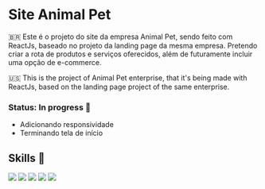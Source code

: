 # Site Animal Pet

🇧🇷 Este é o projeto do site da empresa Animal Pet, sendo feito com ReactJs, baseado no projeto da landing page da mesma empresa. Pretendo criar a rota de produtos e serviços oferecidos, além de futuramente incluir uma opção de e-commerce.

🇺🇸 This is the project of Animal Pet enterprise, that it's being made with ReactJs, based on the landing page project of the same enterprise. 

### Status: In progress 🚧
- Adicionando responsividade
- Terminando tela de início

## Skills 🧰
<img src="https://img.shields.io/badge/HTML5-E34F26?style=for-the-badge&logo=html5&logoColor=white">  <img src="https://img.shields.io/badge/CSS3-1572B6?style=for-the-badge&logo=css3&logoColor=white"> <img src="https://img.shields.io/badge/JavaScript-323330?style=for-the-badge&logo=javascript&logoColor=F7DF1E"> <img src="https://img.shields.io/badge/React-20232A?style=for-the-badge&logo=react&logoColor=61DAFB"/> <img src="https://img.shields.io/badge/React_Router-CA4245?style=for-the-badge&logo=react-router&logoColor=white" />
